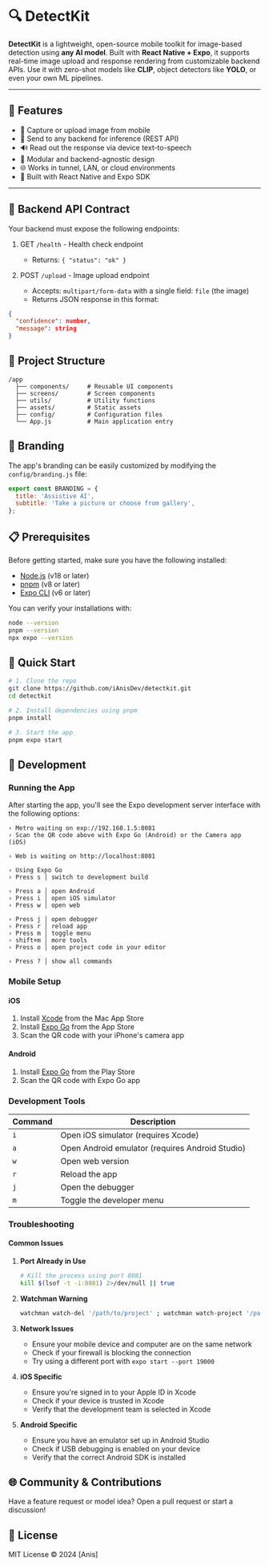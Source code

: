 # 🔍 DetectKit

**DetectKit** is a lightweight, open-source mobile toolkit for image-based detection using **any AI model**. Built with **React Native + Expo**, it supports real-time image upload and response rendering from customizable backend APIs. Use it with zero-shot models like **CLIP**, object detectors like **YOLO**, or even your own ML pipelines.

---

## 📱 Features

- 📸 Capture or upload image from mobile
- 🧠 Send to any backend for inference (REST API)
- 🔊 Read out the response via device text-to-speech
- 🧩 Modular and backend-agnostic design
- 🌐 Works in tunnel, LAN, or cloud environments
- 🧪 Built with React Native and Expo SDK

---

## 🔧 Backend API Contract

Your backend must expose the following endpoints:

1. GET `/health` - Health check endpoint
   - Returns: `{ "status": "ok" }`

2. POST `/upload` - Image upload endpoint
   - Accepts: `multipart/form-data` with a single field: `file` (the image)
   - Returns JSON response in this format:

```json
{
  "confidence": number,
  "message": string
}
```

## 📁 Project Structure

```
/app
  ├── components/     # Reusable UI components
  ├── screens/        # Screen components
  ├── utils/          # Utility functions
  ├── assets/         # Static assets
  ├── config/         # Configuration files
  └── App.js          # Main application entry
```

## 🎨 Branding

The app's branding can be easily customized by modifying the `config/branding.js` file:

```javascript
export const BRANDING = {
  title: 'Assistive AI',
  subtitle: 'Take a picture or choose from gallery',
};
```

## 📋 Prerequisites

Before getting started, make sure you have the following installed:

- [Node.js](https://nodejs.org/) (v18 or later)
- [pnpm](https://pnpm.io/) (v8 or later)
- [Expo CLI](https://docs.expo.dev/get-started/installation/) (v6 or later)

You can verify your installations with:

```bash
node --version
pnpm --version
npx expo --version
```

## 🚀 Quick Start

```bash
# 1. Clone the repo
git clone https://github.com/iAnisDev/detectkit.git
cd detectkit

# 2. Install dependencies using pnpm
pnpm install

# 3. Start the app
pnpm expo start
```

## 📱 Development

### Running the App

After starting the app, you'll see the Expo development server interface with the following options:

```
› Metro waiting on exp://192.168.1.5:8081
› Scan the QR code above with Expo Go (Android) or the Camera app (iOS)

› Web is waiting on http://localhost:8081

› Using Expo Go
› Press s │ switch to development build

› Press a │ open Android
› Press i │ open iOS simulator
› Press w │ open web

› Press j │ open debugger
› Press r │ reload app
› Press m │ toggle menu
› shift+m │ more tools
› Press o │ open project code in your editor

› Press ? │ show all commands
```

### Mobile Setup

#### iOS
1. Install [Xcode](https://developer.apple.com/xcode/) from the Mac App Store
2. Install [Expo Go](https://apps.apple.com/us/app/expo-go/id982107779) from the App Store
3. Scan the QR code with your iPhone's camera app

#### Android
1. Install [Expo Go](https://play.google.com/store/apps/details?id=host.exp.exponent) from the Play Store
2. Scan the QR code with Expo Go app

### Development Tools

| Command | Description |
|---------|-------------|
| `i` | Open iOS simulator (requires Xcode) |
| `a` | Open Android emulator (requires Android Studio) |
| `w` | Open web version |
| `r` | Reload the app |
| `j` | Open the debugger |
| `m` | Toggle the developer menu |

### Troubleshooting

#### Common Issues

1. **Port Already in Use**
   ```bash
   # Kill the process using port 8081
   kill $(lsof -t -i:8081) 2>/dev/null || true
   ```

2. **Watchman Warning**
   ```bash
   watchman watch-del '/path/to/project' ; watchman watch-project '/path/to/project'
   ```

3. **Network Issues**
   - Ensure your mobile device and computer are on the same network
   - Check if your firewall is blocking the connection
   - Try using a different port with `expo start --port 19000`

4. **iOS Specific**
   - Ensure you're signed in to your Apple ID in Xcode
   - Check if your device is trusted in Xcode
   - Verify that the development team is selected in Xcode

5. **Android Specific**
   - Ensure you have an emulator set up in Android Studio
   - Check if USB debugging is enabled on your device
   - Verify that the correct Android SDK is installed

## 🌐 Community & Contributions

Have a feature request or model idea? Open a pull request or start a discussion!

## 📄 License

MIT License © 2024 [Anis]

